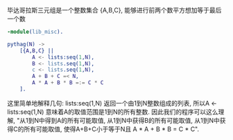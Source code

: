 
毕达哥拉斯三元组是一个整数集合 {A,B,C}, 能够进行前两个数平方想加等于最后一个数

```lib_misc.erl
-module(lib_misc).

pythag(N) ->
    [{A,B,C} || 
        A <- lists:seq(1,N),
        B <- lists.seq(1,N),
        c <- lists.seq(1,N),
        A + B + C =< N,
        A * A + B * B =:= C * C
    ].
```

这里简单地解释几句: lists:seq(1,N) 返回一个由1到N整数组成的列表, 所以A <- lists:seq(1,N) 意味着A的取值范围是1到N的所有整数. 因此我们的程序可以这么理解, "从1到N中得到A的所有可能取值, 从1到N中获得B的所有可能取值, 从1到N中获得C的所有可能取值, 使得A+B+C小于等于N且 A * A + B * B = C * C".

